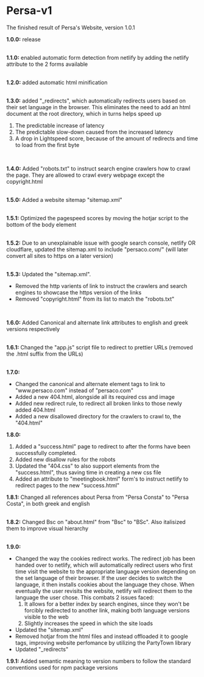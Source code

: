 
# Persa-v1

The finished result of Persa's Website, version 1.0.1

  

__1.0.0:__ release <br>
<br>

__1.1.0:__ enabled automatic form detection from netlify by adding the netlify attribute to the 2 forms available <br>
<br>

__1.2.0:__ added automatic html minification <br>
<br>

__1.3.0:__ added "_redirects", which automatically redirects users based on their set language in the browser. This eliminates the need to add an html document at the root directory, which in turns helps speed up

<ol> 
	<li>The predictable increase of latency</li> 
	<li>The predictable slow-down caused from the increased latency</li> 
	<li>A drop in Lightspeed score, because of the amount of redirects and time to load from the first byte</li> 
</ol>
<br>

__1.4.0:__ Added "robots.txt" to instruct search engine crawlers how to crawl the page. They are allowed to crawl every webpage except the copyright.html <br>
<br>

__1.5.0:__ Added a website sitemap "sitemap.xml" <br>
<br>

__1.5.1:__ Optimized the pagespeed scores by moving the hotjar script to the bottom of the body element <br>
<br>

__1.5.2:__ Due to an unexplainable issue with google search console, netlify OR cloudflare, updated the sitemap.xml to include "persaco.com/" (will later convert all sites to https on a later version) <br>
<br>

__1.5.3:__ Updated the "sitemap.xml". 
<ul> 
	<li>Removed the http varients of link to instruct the crawlers and search engines to showcase the https version of the links</li> 
	<li>Removed "copyright.html" from its list to match the "robots.txt" </li> 
</ul> 
<br>

__1.6.0:__ Added Canonical and alternate link attributes to english and greek versions respectively <br>
<br>

__1.6.1:__ Changed the "app.js" script file to redirect to prettier URLs (removed the .html suffix from the URLs) <br>
<br>

__1.7.0:__ 
<ul> 
	<li>Changed the canonical and alternate element tags to link to "www.persaco.com" instead of "persaco.com"</li> 
	<li>Added a new 404.html, alongside all its required css and image</li> 
	<li>Added new redirect rule, to redirect all broken links to those newly added 404.html </li> 
	<li>Added a new disallowed directory for the crawlers to crawl to, the "404.html" </li> 
</ul>

__1.8.0:__ 
<ol> 
	<li>Added a "success.html" page to redirect to after the forms have been successfully completed.</li> 
	<li>Added new disallow rules for the robots</li> 
	<li>Updated the "404.css" to also support elements from the "success.html", thus saving time in creating a new css file</li> 
	<li>Added an attribute to "meetingbook.html" form's to instruct netlify to redirect pages to the new "success.html"</li> 
</ol>

__1.8.1:__ Changed all references about Persa from "Persa Consta" to "Persa Costa", in both greek and english <br>
<br>

__1.8.2:__ Changed Bsc on "about.html" from "Bsc" to "BSc". Also italisized them to improve visual hierarchy <br>
<br>

__1.9.0:__ 
<ul> 
	<li>Changed the way the cookies redirect works. The redirect job has been handed over to netlify, which will automatically redirect users who first time visit the website to the appropriate language version depending on the set language of their browser. If the user decides to switch the language, it then installs cookies about the language they chose. When eventually the user revisits the website, netlify will redirect them to the language the user chose. This combats 2 issues faced:  
		<ol> 
			<li> It allows for a better index by search engines, since they won't be forcibly redirected to another link, making both language versions visible to the web </li>
			<li> Slightly increases the speed in which the site loads </li>	
		</ol>
	</li>
	<li> Updated the "sitemap.xml" </li>
	<li>Removed hotjar from the html files and instead offloaded it to google tags, improving website perfomance by utilizing the PartyTown library</li>
	<li>Updated "_redirects"</li>
</ul>

__1.9.1:__ Added semantic meaning to version numbers to follow the standard conventions used for npm package versions <br>
<br>
